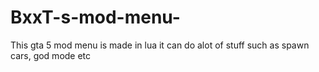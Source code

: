 # BxxT-s-mod-menu-
This gta 5 mod menu is made in lua it can do alot of stuff such as spawn cars, god mode etc
